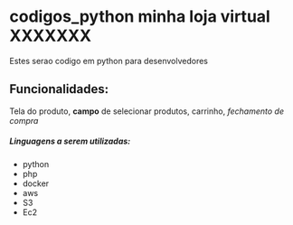 # codigos_python minha loja virtual XXXXXXX
Estes serao codigo em python para desenvolvedores

## Funcionalidades:

Tela do produto, **campo** de selecionar produtos, carrinho, *fechamento de compra*

##### Linguagens a serem utilizadas:

* python
* php
* docker
* aws
* S3
* Ec2

